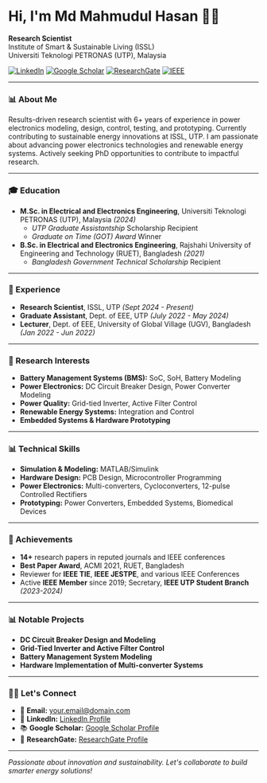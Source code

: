 # Hi, I'm Md Mahmudul Hasan 👨‍💼

**Research Scientist**  
Institute of Smart & Sustainable Living (ISSL)  
Universiti Teknologi PETRONAS (UTP), Malaysia  

[![LinkedIn](https://img.shields.io/badge/LinkedIn-blue?logo=linkedin)](www.linkedin.com/in/mmhasanbd) [![Google Scholar](https://img.shields.io/badge/Google_Scholar-lightgrey?logo=google-scholar)](https://scholar.google.com/citations?user=BYXDWy8AAAAJ&hl=en) [![ResearchGate](https://img.shields.io/badge/ResearchGate-darkgreen?logo=researchgate)](https://www.researchgate.net/profile/Md-Mahmudul-Hasan-71) [![IEEE](https://img.shields.io/badge/IEEE-blue?logo=ieee)](#)

---

### 📊 About Me
Results-driven research scientist with 6+ years of experience in power electronics modeling, design, control, testing, and prototyping. Currently contributing to sustainable energy innovations at ISSL, UTP. I am passionate about advancing power electronics technologies and renewable energy systems. Actively seeking PhD opportunities to contribute to impactful research.

---

### 🎓 Education
- **M.Sc. in Electrical and Electronics Engineering**, Universiti Teknologi PETRONAS (UTP), Malaysia *(2024)*  
  - *UTP Graduate Assistantship* Scholarship Recipient  
  - *Graduate on Time (GOT) Award* Winner  
- **B.Sc. in Electrical and Electronics Engineering**, Rajshahi University of Engineering and Technology (RUET), Bangladesh *(2021)*  
  - *Bangladesh Government Technical Scholarship* Recipient

---

### 💼 Experience
- **Research Scientist**, ISSL, UTP *(Sept 2024 - Present)*  
- **Graduate Assistant**, Dept. of EEE, UTP *(July 2022 - May 2024)*  
- **Lecturer**, Dept. of EEE, University of Global Village (UGV), Bangladesh *(Jan 2022 - Jun 2022)*  

---

### 🔬 Research Interests
- **Battery Management Systems (BMS):** SoC, SoH, Battery Modeling  
- **Power Electronics:** DC Circuit Breaker Design, Power Converter Modeling  
- **Power Quality:** Grid-tied Inverter, Active Filter Control  
- **Renewable Energy Systems:** Integration and Control  
- **Embedded Systems & Hardware Prototyping**  

---

### 📊 Technical Skills
- **Simulation & Modeling:** MATLAB/Simulink  
- **Hardware Design:** PCB Design, Microcontroller Programming  
- **Power Electronics:** Multi-converters, Cycloconverters, 12-pulse Controlled Rectifiers  
- **Prototyping:** Power Converters, Embedded Systems, Biomedical Devices  

---

### 🌟 Achievements
- **14+** research papers in reputed journals and IEEE conferences  
- **Best Paper Award**, ACMI 2021, RUET, Bangladesh  
- Reviewer for **IEEE TIE**, **IEEE JESTPE**, and various IEEE Conferences  
- Active **IEEE Member** since 2019; Secretary, **IEEE UTP Student Branch** *(2023-2024)*  

---

### 📊 Notable Projects
- **DC Circuit Breaker Design and Modeling**  
- **Grid-Tied Inverter and Active Filter Control**  
- **Battery Management System Modeling**  
- **Hardware Implementation of Multi-converter Systems**  

---

### 👨‍💻 Let's Connect
- 📧 **Email:** [your.email@domain.com](mailto:your.email@domain.com)  
- 💼 **LinkedIn:** [LinkedIn Profile](www.linkedin.com/in/mmhasanbd)  
- 📚 **Google Scholar:** [Google Scholar Profile](https://scholar.google.com/citations?user=BYXDWy8AAAAJ&hl=en)  
- 🔬 **ResearchGate:** [ResearchGate Profile](https://www.researchgate.net/profile/Md-Mahmudul-Hasan-71)  

---

*Passionate about innovation and sustainability. Let's collaborate to build smarter energy solutions!*
